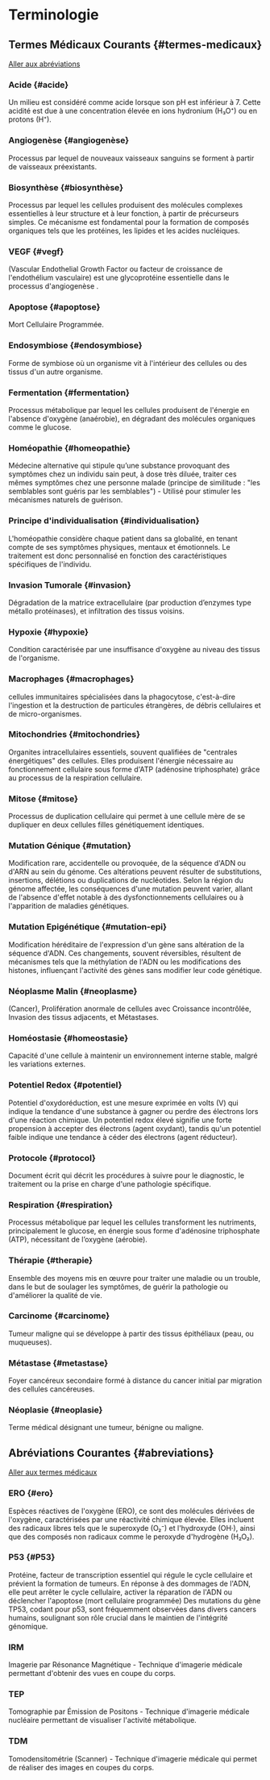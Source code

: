 # Terminologie

## Termes Médicaux Courants {#termes-medicaux}

[Aller aux abréviations](#abreviations)

### Acide {#acide}
Un milieu est considéré comme acide lorsque son pH est inférieur à 7. Cette acidité est due à une concentration élevée en ions hydronium (H₃O⁺) ou en protons (H⁺).
<ReturnLink />

### Angiogenèse {#angiogenèse}
Processus par lequel de nouveaux vaisseaux sanguins se forment à partir de vaisseaux préexistants.
<ReturnLink /> 

### Biosynthèse {#biosynthèse}
Processus par lequel les cellules produisent des molécules complexes essentielles à leur structure et à leur fonction, à partir de précurseurs simples. Ce mécanisme est fondamental pour la formation de composés organiques tels que les protéines, les lipides et les acides nucléiques.
<ReturnLink />

### VEGF {#vegf}
(Vascular Endothelial Growth Factor ou facteur de croissance de l'endothélium vasculaire) est une glycoprotéine essentielle dans le processus d'angiogenèse .
<ReturnLink />

### Apoptose {#apoptose}
Mort Cellulaire Programmée.
<ReturnLink /> 

### Endosymbiose {#endosymbiose}
Forme de symbiose où un organisme vit à l'intérieur des cellules ou des tissus d'un autre organisme.
<ReturnLink />

### Fermentation {#fermentation}
Processus métabolique par lequel les cellules produisent de l'énergie en l'absence d'oxygène (anaérobie), en dégradant des molécules organiques comme le glucose.
<ReturnLink />  

### Homéopathie {#homeopathie}
Médecine alternative qui stipule qu’une substance provoquant des symptômes chez un individu sain peut, à dose très diluée, traiter ces mêmes symptômes chez une personne malade (principe de similitude : "les semblables sont guéris par les semblables") - Utilisé pour stimuler les mécanismes naturels de guérison.
<ReturnLink /> 

### Principe d'individualisation {#individualisation}
L'homéopathie considère chaque patient dans sa globalité, en tenant compte de ses symptômes physiques, mentaux et émotionnels. Le traitement est donc personnalisé en fonction des caractéristiques spécifiques de l'individu.
<ReturnLink />

### Invasion Tumorale {#invasion}
Dégradation de la matrice extracellulaire (par production d’enzymes type métallo protéinases), et infiltration des tissus voisins.
<ReturnLink />

### Hypoxie {#hypoxie}
Condition caractérisée par une insuffisance d'oxygène au niveau des tissus de l'organisme.
<ReturnLink /> 

### Macrophages {#macrophages}
cellules immunitaires spécialisées dans la phagocytose, c'est-à-dire l'ingestion et la destruction de particules étrangères, de débris cellulaires et de micro-organismes.
<ReturnLink />

### Mitochondries {#mitochondries}
Organites intracellulaires essentiels, souvent qualifiées de "centrales énergétiques" des cellules. Elles produisent l'énergie nécessaire au fonctionnement cellulaire sous forme d'ATP (adénosine triphosphate) grâce au processus de la respiration cellulaire.
<ReturnLink />

### Mitose {#mitose}
Processus de duplication cellulaire qui permet à une cellule mère de se dupliquer en deux cellules filles génétiquement identiques.
<ReturnLink /> 

### Mutation Génique {#mutation}
Modification rare, accidentelle ou provoquée, de la séquence d'ADN ou d'ARN au sein du génome. Ces altérations peuvent résulter de substitutions, insertions, délétions ou duplications de nucléotides. Selon la région du génome affectée, les conséquences d'une mutation peuvent varier, allant de l'absence d'effet notable à des dysfonctionnements cellulaires ou à l'apparition de maladies génétiques.
<ReturnLink /> 

### Mutation Epigénétique {#mutation-epi}
Modification héréditaire de l'expression d'un gène sans altération de la séquence d'ADN. Ces changements, souvent réversibles, résultent de mécanismes tels que la méthylation de l'ADN ou les modifications des histones, influençant l'activité des gènes sans modifier leur code génétique.
<ReturnLink />

### Néoplasme Malin {#neoplasme}
(Cancer), Prolifération anormale de cellules avec Croissance incontrôlée, Invasion des tissus adjacents, et Métastases.
<ReturnLink />

### Homéostasie {#homeostasie}
Capacité d'une cellule à maintenir un environnement interne stable, malgré les variations externes.
<ReturnLink /> 

### Potentiel Redox {#potentiel}
Potentiel d'oxydoréduction, est une mesure exprimée en volts (V) qui indique la tendance d'une substance à gagner ou perdre des électrons lors d'une réaction chimique. Un potentiel redox élevé signifie une forte propension à accepter des électrons (agent oxydant), tandis qu'un potentiel faible indique une tendance à céder des électrons (agent réducteur).
<ReturnLink />

### Protocole {#protocol}
Document écrit qui décrit les procédures à suivre pour le diagnostic, le traitement ou la prise en charge d'une pathologie spécifique.
<ReturnLink />

### Respiration {#respiration}
Processus métabolique par lequel les cellules transforment les nutriments, principalement le glucose, en énergie sous forme d'adénosine triphosphate (ATP), nécessitant de l’oxygène (aérobie).
<ReturnLink />

### Thérapie {#therapie}
Ensemble des moyens mis en œuvre pour traiter une maladie ou un trouble, dans le but de soulager les symptômes, de guérir la pathologie ou d'améliorer la qualité de vie.
<ReturnLink />

### Carcinome {#carcinome}
Tumeur maligne qui se développe à partir des tissus épithéliaux (peau, ou muqueuses).
<ReturnLink />

### Métastase {#metastase}
Foyer cancéreux secondaire formé à distance du cancer initial par migration des cellules cancéreuses.
<ReturnLink />

### Néoplasie {#neoplasie}
Terme médical désignant une tumeur, bénigne ou maligne.
<ReturnLink />

## Abréviations Courantes {#abreviations}

[Aller aux termes médicaux](#termes-medicaux)

### ERO {#ero}
Espèces réactives de l'oxygène (ERO), ce sont des molécules dérivées de l'oxygène, caractérisées par une réactivité chimique élevée. Elles incluent des radicaux libres tels que le superoxyde (O₂⁻) et l'hydroxyde (OH·), ainsi que des composés non radicaux comme le peroxyde d'hydrogène (H₂O₂).
<ReturnLink />

### P53 {#P53}
Protéine, facteur de transcription essentiel qui régule le cycle cellulaire et prévient la formation de tumeurs. En réponse à des dommages de l'ADN, elle peut arrêter le cycle cellulaire, activer la réparation de l'ADN ou déclencher l'apoptose (mort cellulaire programmée) Des mutations du gène TP53, codant pour p53, sont fréquemment observées dans divers cancers humains, soulignant son rôle crucial dans le maintien de l'intégrité génomique.
<ReturnLink /> 

### IRM
Imagerie par Résonance Magnétique - Technique d'imagerie médicale permettant d'obtenir des vues en coupe du corps.

### TEP
Tomographie par Émission de Positons - Technique d'imagerie médicale nucléaire permettant de visualiser l'activité métabolique.

### TDM
Tomodensitométrie (Scanner) - Technique d'imagerie médicale qui permet de réaliser des images en coupes du corps.

<ReturnLink />